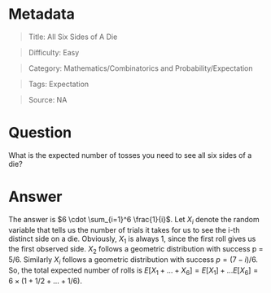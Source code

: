 # Metadata
> Title: All Six Sides of A Die

> Difficulty: Easy

> Category: Mathematics/Combinatorics and Probability/Expectation

> Tags: Expectation

> Source: NA

# Question
What is the expected number of tosses you need to see all six sides of a die?

# Answer
The answer is $6 \cdot \sum_{i=1}^6 \frac{1}{i}$. Let $X_i$ denote the random variable that tells us the number of trials it takes for us to see the i-th distinct side on a die. Obviously, $X_1$ is always 1, since the first roll gives us the first observed side. $X_2$ follows a geometric distribution with success p = 5/6. Similarly $X_i$ follows a geometric distribution with success $p = (7-i)/6$. So, the total expected number of rolls is $E[X_1 + ... + X_6] = E[X_1] + ... E[X_6] = 6 \times (1 + 1/2 + ... + 1/6)$.